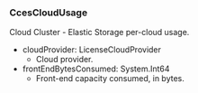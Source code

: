 ### CcesCloudUsage
Cloud Cluster - Elastic Storage per-cloud usage.

- cloudProvider: LicenseCloudProvider
  - Cloud provider.
- frontEndBytesConsumed: System.Int64
  - Front-end capacity consumed, in bytes.
